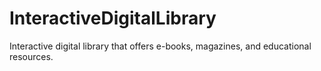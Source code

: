 # InteractiveDigitalLibrary
Interactive digital library that offers e-books, magazines, and educational resources. 

